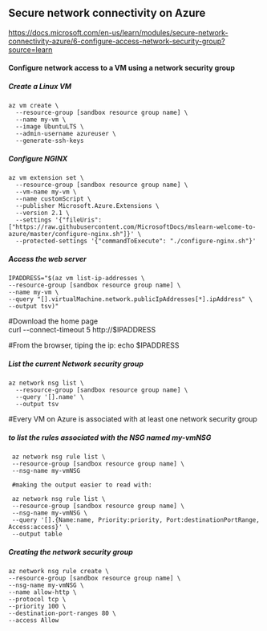 
## Secure network connectivity on Azure

<https://docs.microsoft.com/en-us/learn/modules/secure-network-connectivity-azure/6-configure-access-network-security-group?source=learn>

#### Configure network access to a VM using a network security group

##### Create a Linux VM

```
az vm create \
  --resource-group [sandbox resource group name] \
  --name my-vm \
  --image UbuntuLTS \
  --admin-username azureuser \
  --generate-ssh-keys
```


##### Configure NGINX

```
az vm extension set \
  --resource-group [sandbox resource group name] \
  --vm-name my-vm \
  --name customScript \
  --publisher Microsoft.Azure.Extensions \
  --version 2.1 \
  --settings '{"fileUris":["https://raw.githubusercontent.com/MicrosoftDocs/mslearn-welcome-to-azure/master/configure-nginx.sh"]}' \
  --protected-settings '{"commandToExecute": "./configure-nginx.sh"}'
  ```
  
  
  ##### Access the web server
  
  ```
  IPADDRESS="$(az vm list-ip-addresses \
  --resource-group [sandbox resource group name] \
  --name my-vm \
  --query "[].virtualMachine.network.publicIpAddresses[*].ipAddress" \
  --output tsv)"
```  
  
#Download the home page  
  curl --connect-timeout 5 http://$IPADDRESS
  
#From the browser, tiping the ip:
echo $IPADDRESS


##### List the current Network security group
```
az network nsg list \
  --resource-group [sandbox resource group name] \
  --query '[].name' \
  --output tsv
```  
  
  #Every VM on Azure is associated with at least one network security group
  
 #####  to list the rules associated with the NSG named my-vmNSG
 ``` 
  az network nsg rule list \
  --resource-group [sandbox resource group name] \
  --nsg-name my-vmNSG
  
  #making the output easier to read with:
  
  az network nsg rule list \
  --resource-group [sandbox resource group name] \
  --nsg-name my-vmNSG \
  --query '[].{Name:name, Priority:priority, Port:destinationPortRange, Access:access}' \
  --output table
```

  ##### Creating the network security group
  
  ```
  az network nsg rule create \
  --resource-group [sandbox resource group name] \
  --nsg-name my-vmNSG \
  --name allow-http \
  --protocol tcp \
  --priority 100 \
  --destination-port-ranges 80 \
  --access Allow
```
